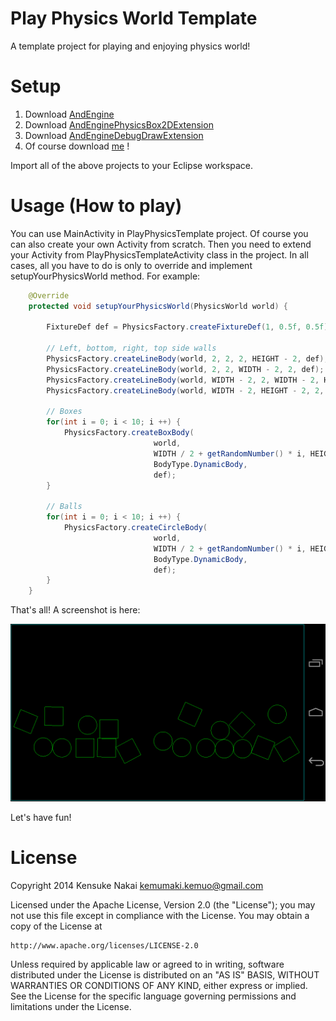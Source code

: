 # Play Physics World Template

A template project for playing and enjoying physics world!

# Setup

1. Download [AndEngine](https://github.com/nicolasgramlich/AndEngine/tree/GLES2-AnchorCenter)
1. Download [AndEnginePhysicsBox2DExtension](https://github.com/nicolasgramlich/AndEnginePhysicsBox2DExtension/tree/GLES2-AnchorCenter)
1. Download [AndEngineDebugDrawExtension](https://github.com/nicolasgramlich/AndEnginePhysicsBox2DExtension/tree/GLES2-AnchorCenter)
1. Of course download [me](https://github.com/yohpapa/playphysicstemplate) !

Import all of the above projects to your Eclipse workspace.

# Usage (How to play)

You can use MainActivity in PlayPhysicsTemplate project. Of course you can also create your own Activity from scratch. Then you need to extend your Activity from PlayPhysicsTemplateActivity class in the project. In all cases, all you have to do is only to override and implement setupYourPhysicsWorld method. For example:

```java
	@Override
	protected void setupYourPhysicsWorld(PhysicsWorld world) {
		
		FixtureDef def = PhysicsFactory.createFixtureDef(1, 0.5f, 0.5f);
		
		// Left, bottom, right, top side walls
		PhysicsFactory.createLineBody(world, 2, 2, 2, HEIGHT - 2, def);
		PhysicsFactory.createLineBody(world, 2, 2, WIDTH - 2, 2, def);
		PhysicsFactory.createLineBody(world, WIDTH - 2, 2, WIDTH - 2, HEIGHT - 2, def);
		PhysicsFactory.createLineBody(world, WIDTH - 2, HEIGHT - 2, 2, HEIGHT - 2, def);
		
		// Boxes
		for(int i = 0; i < 10; i ++) {
			PhysicsFactory.createBoxBody(
								world,
								WIDTH / 2 + getRandomNumber() * i, HEIGHT * 2 / 3, 50, 50,
								BodyType.DynamicBody,
								def);
		}
		
		// Balls
		for(int i = 0; i < 10; i ++) {
			PhysicsFactory.createCircleBody(
								world,
								WIDTH / 2 + getRandomNumber() * i, HEIGHT / 3, 25,
								BodyType.DynamicBody,
								def);
		}
	}
```

That's all! A screenshot is here:

![Screenshot](https://raw.githubusercontent.com/yohpapa/playphysicstemplate/master/screenshot.png)

Let's have fun!

# License

Copyright 2014 Kensuke Nakai <kemumaki.kemuo@gmail.com>

Licensed under the Apache License, Version 2.0 (the "License");
you may not use this file except in compliance with the License.
You may obtain a copy of the License at

    http://www.apache.org/licenses/LICENSE-2.0

Unless required by applicable law or agreed to in writing, software
distributed under the License is distributed on an "AS IS" BASIS,
WITHOUT WARRANTIES OR CONDITIONS OF ANY KIND, either express or implied.
See the License for the specific language governing permissions and
limitations under the License.
